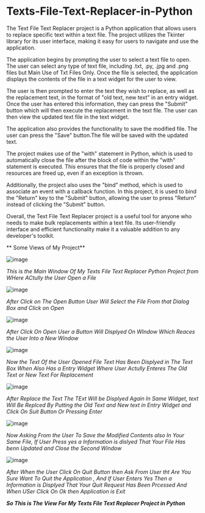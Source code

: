 # Texts-File-Text-Replacer-in-Python


The Text File Text Replacer project is a Python application that allows users to replace specific text within a text file. 
The project utilizes the Tkinter library for its user interface, making it easy for users to navigate and use the application.

The application begins by prompting the user to select a text file to open. The user can select any type of text file, including 
.txt, .py, .jpg and .png files but Main Use of Txt Files Only. Once the file is selected, the application displays the contents of 
the file in a text widget for the user to view.

The user is then prompted to enter the text they wish to replace, as well as the replacement text, in the format of "old text, new text" 
in an entry widget. Once the user has entered this information, they can press the "Submit" button which will then execute the replacement 
in the text file. The user can then view the updated text file in the text widget.

The application also provides the functionality to save the modified file. The user can press the "Save" button.The file will be saved 
with the updated text.

The project makes use of the "with" statement in Python, which is used to automatically close the file after the block of code within the "with" 
statement is executed. This ensures that the file is properly closed and resources are freed up, even if an exception is thrown.


Additionally, the project also uses the "bind" method, which is used to associate an event with a callback function. In this project, it is used to 
bind the "Return" key to the "Submit" button, allowing the user to press "Return" instead of clicking the "Submit" button.

Overall, the Text File Text Replacer project is a useful tool for anyone who needs to make bulk replacements within a text file. 
Its user-friendly interface and efficient functionality make it a valuable addition to any developer's toolkit.

** Some Views of My Project**

![image](https://user-images.githubusercontent.com/96729663/215288275-e0df0a86-9556-495e-9c4b-6184d02f0310.png)

*_This is the Main Window Of My Texts File Text Replacer Python Project from WHere ACtully the User Open a File_*

![image](https://user-images.githubusercontent.com/96729663/215288345-a85f9ebe-2b29-442f-af91-e73bffb123a9.png)


*_After Click on The Open Button User Will Select the File From that Dialog Box and Click on Open_*

![image](https://user-images.githubusercontent.com/96729663/215288387-3bf51fdf-58aa-4f4c-ade5-b10dece7c5c0.png)

*_After Click On Open User a Button Will Displyed On WIndow Which Reaces the User Into a New Window_*

![image](https://user-images.githubusercontent.com/96729663/215288461-fafd22ba-d340-4e48-b015-96812f7505f9.png)

*_Now the Text Of the User Opened File Text Has Been Displyed in The Text Box When Also Has a Entry Widget Where User Actully Enteres The Old Text or New Text For Replacement_*

![image](https://user-images.githubusercontent.com/96729663/215288520-070ddc99-4461-4376-8abb-fa5e955707fa.png)

*_After Replace the Text The TExt Will be Displyed Again In Same Widget, text Will Be Replced By Putting the Old Text and New text in Entry Widget and Click On Suit Button Or Pressing Enter_*

![image](https://user-images.githubusercontent.com/96729663/215288672-b1f4dcf5-787c-4c18-9a1d-21fd6cb91eb3.png)

*_Now Asking From the User To Save the Modified Contents also In Your Same File, If User Press yes a Information is dislyed That Your File Has benn Updated and Close the Second Window_* 


![image](https://user-images.githubusercontent.com/96729663/215288752-7336c45f-9ea9-4c02-b94e-d0fe7fb143ff.png)

*_After When the User Click On Quit Button then Ask From User tht Are You Sure Want To Quit the Application , And If User Enters Yes Then a Information is Displyed That Your Quit 
Request Has Been Prcessed And When USer Click On Ok then Application is Exit_*

***So This is The View For My Texts File Text Replacer Project in Python***




